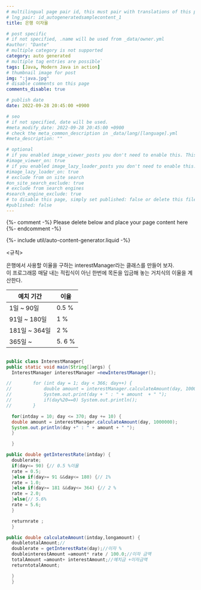 ```yaml
---
# multilingual page pair id, this must pair with translations of this page. (This name must be unique)
# lng_pair: id_autogeneratedsamplecontent_1
title: 은행 이자율

# post specific
# if not specified, .name will be used from _data/owner.yml
#author: "Dante"
# multiple category is not supported
category: auto generated
# multiple tag entries are possible`
tags: [Java, Modern Java in action]
# thumbnail image for post
img: ":java.jpg"
# disable comments on this page
comments_disable: true

# publish date
date: 2022-09-28 20:45:00 +0900

# seo
# if not specified, date will be used.
#meta_modify_date: 2022-09-28 20:45:00 +0900
# check the meta_common_description in _data/lang/[language].yml
#meta_description: ""

# optional
# if you enabled image_viewer_posts you don't need to enable this. This is only if image_viewer_posts = false
#image_viewer_on: true
# if you enabled image_lazy_loader_posts you don't need to enable this. This is only if image_lazy_loader_posts = false
#image_lazy_loader_on: true
# exclude from on site search
#on_site_search_exclude: true
# exclude from search engines
#search_engine_exclude: true
# to disable this page, simply set published: false or delete this file
#published: false
---
```

{%- comment -%} Please delete below and place your page content here {%- endcomment -%}

{%- include util/auto-content-generator.liquid -%}

<!-- outline-start -->

<규칙>

은행에서 사용할 이율을 구하는 interestManager라는 클래스를 만들어 보자. <br>
이 프로그래믕 매달 내는 적립식이 아닌 한번에 목돈을 입금해 놓는 거치식의 이율을 계산한다.<br>

| 예치 기간 | 이율 |
| --- | --- |
| 1일 ~  90일 | 0.5 % |
| 91일 ~ 180일 | 1 % |
| 181일 ~ 364일 | 2 % |
| 365일 ~ | 5. 6 % |


```java

public class InterestManager{
public static void main(String[]args) {
  InterestManager interestManager =newInterestManager();

//        for (int day = 1; day < 366; day++) {
//            double amount = interestManager.calculateAmount(day, 1000000);
//            System.out.print(day + " : " + amount  + " ");
//            if(day%20==0) System.out.println();
//        }

  for(intday = 10; day <= 370; day += 10) {
  double amount = interestManager.calculateAmount(day, 1000000);
  System.out.println(day +" : " + amount + " ");
  }

  }

public double getInterestRate(intday) {
  doublerate;
  if(day<= 90) {// 0.5 %이율
  rate = 0.5;
  }else if(day>= 91 &&day<= 180) {// 1%
  rate = 1.0;
  }else if(day>= 181 &&day<= 364) {// 2 %
  rate = 2.0;
  }else{// 5.6%
  rate = 5.6;
  }

  returnrate ;
  }

public double calculateAmount(intday,longamount) {
  doubletotalAmount;//
  doublerate = getInterestRate(day);//이자 %
  doubleinterestAmount =amount* rate / 100.0;//이자 금액
  totalAmount =amount+ interestAmount;//예치금 +이자금액
  returntotalAmount;

  }
  }

```

<!-- outline-end -->
